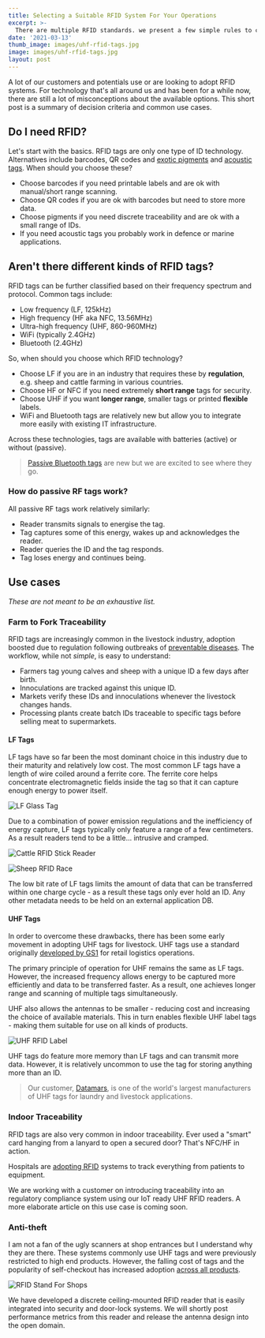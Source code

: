```yaml
---
title: Selecting a Suitable RFID System For Your Operations
excerpt: >-
  There are multiple RFID standards. we present a few simple rules to choose the right one for your application. 
date: '2021-03-13'
thumb_image: images/uhf-rfid-tags.jpg
image: images/uhf-rfid-tags.jpg
layout: post
---
```


A lot of our customers and potentials use or are looking to adopt RFID systems. For technology that's all around us and has been for a while now, there are still a lot of misconceptions about the available options. This short post is a summary of decision criteria and common use cases.

## Do I need RFID?

Let's start with the basics. RFID tags are only one type of ID technology. Alternatives include barcodes, QR codes and [exotic pigments](https://www.sciencedaily.com/releases/2013/09/130910104515.htm) and [acoustic tags](https://secoora.org/fact/the-technology/acoustic-telemetry/). When should you choose these?

- Choose barcodes if you need printable labels and are ok with manual/short range scanning.
- Choose QR codes if you are ok with barcodes but need to store more data.
- Choose pigments if you need discrete traceability and are ok with a small range of IDs. 
- If you need acoustic tags you probably work in defence or marine applications. 

## Aren't there different kinds of RFID tags?

RFID tags can be further classified based on their frequency spectrum and protocol. Common tags include:

- Low frequency (LF, 125kHz)
- High frequency (HF aka NFC, 13.56MHz)
- Ultra-high frequency (UHF, 860-960MHz)
- WiFi (typically 2.4GHz)
- Bluetooth (2.4GHz)

So, when should you choose which RFID technology?

- Choose LF if you are in an industry that requires these by **regulation**, e.g. sheep and cattle farming in various countries. 
- Choose HF or NFC if you need extremely **short range** tags for security.
- Choose UHF if you want **longer range**, smaller tags or printed **flexible** labels. 
- WiFi and Bluetooth tags are relatively new but allow you to integrate more easily with existing IT infrastructure. 

Across these technologies, tags are available with batteries (active) or without (passive). 

> [Passive Bluetooth tags](https://www.wiliot.com/) are new but we are excited to see where they go. 


### How do passive RF tags work?

All passive RF tags work relatively similarly: 

- Reader transmits signals to energise the tag.
- Tag captures some of this energy, wakes up and acknowledges the reader.
- Reader queries the ID and the tag responds.
- Tag loses energy and continues being.


## Use cases

*These are not meant to be an exhaustive list.*

### Farm to Fork Traceability

RFID tags are increasingly common in the livestock industry, adoption boosted due to regulation following outbreaks of [preventable diseases](https://www.fda.gov/animal-veterinary/animal-health-literacy/all-about-bse-mad-cow-disease). The workflow, while not *simple*, is easy to understand:

- Farmers tag young calves and sheep with a unique ID a few days after birth.
- Innoculations are tracked against this unique ID.
- Markets verify these IDs and innoculations whenever the livestock changes hands.
- Processing plants create batch IDs traceable to specific tags before selling meat to supermarkets.


#### LF Tags

LF tags have so far been the most dominant choice in this industry due to their maturity and relatively low cost. The most common LF tags have a length of wire coiled around a ferrite core. The ferrite core helps concentrate electromagnetic fields inside the tag so that it can capture enough energy to power itself. 

![LF Glass Tag](/images/lf_glass_tags.jpg)

Due to a combination of power emission regulations and the inefficiency of energy capture, LF tags typically only feature a range of a few centimeters. As a result readers tend to be a little... intrusive and cramped.


![Cattle RFID Stick Reader](/images/cow_rfid_scanning.jpg)

![Sheep RFID Race](/images/sheep_rfid_race.jpg)


The low bit rate of LF tags limits the amount of data that can be transferred within one charge cycle - as a result these tags only ever hold an ID. Any other metadata needs to be held on an external application DB.

#### UHF Tags

In order to overcome these drawbacks, there has been some early movement in adopting UHF tags for livestock. UHF tags use a standard originally [developed by GS1](https://www.gs1.org/standards/epc-rfid) for retail logistics operations. 

The primary principle of operation for UHF remains the same as LF tags. However, the increased frequency allows energy to be captured more efficiently and data to be transferred faster. As a result, one achieves longer range and scanning of multiple tags simultaneously. 

UHF also allows the antennas to be smaller - reducing cost and increasing the choice of available materials. This in turn enables flexible UHF label tags - making them suitable for use on all kinds of products. 

![UHF RFID Label](/images/uhf-rfid-label.jpg)

UHF tags do feature more memory than LF tags and can transmit more data. However, it is relatively uncommon to use the tag for storing anything more than an ID. 

> Our customer, [Datamars](https://datamars.com), is one of the world's largest manufacturers of UHF tags for laundry and livestock applications. 


### Indoor Traceability

RFID tags are also very common in indoor traceability. Ever used a "smart" card hanging from a lanyard to open a secured door? That's NFC/HF in action. 

Hospitals are [adopting RFID](https://www.rfidjournal.com/rfid-in-healthcare-revolutionizing-patient-safety-and-changing-the-landscape) systems to track everything from patients to equipment. 

We are working with a customer on introducing traceability into an regulatory compliance system using our IoT ready UHF RFID readers. A more elaborate article on this use case is coming soon. 


### Anti-theft

I am not a fan of the ugly scanners at shop entrances but I understand why they are there. These systems commonly use UHF tags and were previously restricted to high end products. However, the falling cost of tags and the popularity of self-checkout has increased adoption [across all products](https://nexqo.com/2020/06/rfid-the-secret-of-decathlons-rapid-expansion/).

![RFID Stand For Shops](/images/shop_entrance_rfid_stand.jpg)

We have developed a discrete ceiling-mounted RFID reader that is easily integrated into security and door-lock systems. We will shortly post performance metrics from this reader and release the antenna design into the open domain.

